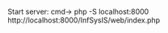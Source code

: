 Start server:
              cmd-> php -S localhost:8000
              http://localhost:8000/InfSysIS/web/index.php
